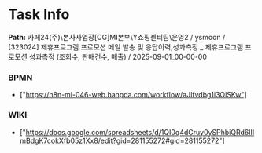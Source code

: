 # Task Info

**Path:** 카페24(주)\본사사업장\[CG]MI본부\Y쇼핑센터팀\운영2 / ysmoon / [323024] 제휴프로그램 프로모션 메일 발송 및 응답이력,성과측정 _ 제휴프로그램 프로모션 성과측정 (조회수, 판매건수, 매출) / 2025-09-01_00-00-00

### BPMN
- ["https://n8n-mi-046-web.hanpda.com/workflow/aJlfvdbg1i3OiSKw"]

### WIKI
- ["https://docs.google.com/spreadsheets/d/1QI0q4dCruy0ySPhbiQRd6lIImBdgK7cokXfb05z1Xx8/edit?gid=281155272#gid=281155272"]

